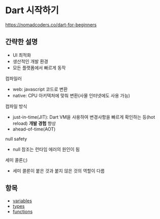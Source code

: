 # Dart 시작하기

https://nomadcoders.co/dart-for-beginners

## 간략한 설명

- UI 최적화
- 생산적인 개발 환경
- 모든 플랫폼에서 빠르게 동작

컴파일러

- web: javascript 코드로 변환
- native: CPU 아키텍처에 맞춰 변환(사물 인터넷에도 사용 가능)

컴파일 방식

- just-in-time(JIT): Dart VM을 사용하여 변경사항을 빠르게 확인하는 등(hot reload) **개발 경험** 향상
- ahead-of-time(AOT)

null safety

- null 참조는 런타임 에러의 원인이 됨

세미 콜론(;)

- 세미 콜론이 붙은 것과 붙지 않은 것의 역할이 다름

## 항목

- [variables](./1.%20variables/variables.md)
- [types](./2.%20types/types.md)
- [functions](./3.%20functions/functions.md)

